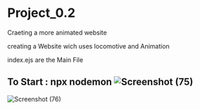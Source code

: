 # Project_0.2
Craeting a more animated website

creating a Website wich uses locomotive and Animation 

index.ejs are the Main File

To Start : npx nodemon
![Screenshot (75)](https://github.com/Alid3456778/Project/assets/136569307/79107074-786a-4f1f-bb37-c83683af3a24)
---
![Screenshot (76)](https://github.com/Alid3456778/Project/assets/136569307/efafacde-1bf2-4dad-8864-d067157843c1)
